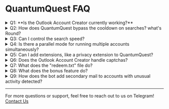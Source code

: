 # QuantumQuest FAQ

<details>
<summary>Q1: **Is the Outlook Account Creator currently working?** </summary>

**A1:** The Outlook Account Creator feature is temporarily down for security reasons. We are working on it, and it will be available again soon.

</details>

<details>
<summary>Q2: How does QuantumQuest bypass the cooldown on searches?
what's Round?
</summary>

**A2:** QuantumQuest checks if your account has a cooldown. If there isn’t one, it slows down the search speed, introduces intentional mistakes in search queries, clicks on search results, and scrolls through them. Additionally, it performs a random number of extra searches (between 2 to 6).

If your account does have a cooldown, the searches are split into rounds with a 15-minute interval between each. During this interval, the bot will handle other accounts and return to the original one after the cooldown period. This ensures no time is wasted.if all other accounts has been finished before 15 minutes it'll wait (15-(total time taken to finish all accounts))

</details>

<details>
<summary>Q3: Can I control the search speed?</summary>

**A3:** Yes, you can adjust the time interval between searches. Based on our experiments, a 7-second delay is recommended for optimal results.

</details>

<details>
<summary>Q4: Is there a parallel mode for running multiple accounts simultaneously?</summary>

**A4:** QuantumQuest does not have a built-in parallel mode due to the risk of account bans when running multiple accounts at once. However, you can run accounts in parallel by copying the bot’s folder, adding a new set of accounts, and running them separately. If you need assistance with this setup, we’re here to help.

</details>

<details>
<summary>Q5: Can I add extensions, like a privacy extension to QuantumQuest?</summary>

**A5:** Yes, QuantumQuest allows you to add browser extensions. Simply update your `settings.json` file with the extensions you want to include.

</details>

<details>
<summary>Q6: Does the Outlook Account Creator handle captchas?</summary>

**A6:** Yes, the Outlook Account Creator includes a captcha solver with approximately 70% accuracy.

</details>

<details>
<summary>Q7: What does the "redeem.txt" file do?</summary>

**A7:** The `redeem.txt` file lists accounts that have reached your specified "redeem goal points," which is set in the `settings.json` file. Once an account reaches the goal, the bot will stop farming for 3 days(it's recommended to give that account a 3-day break) so you can redeem safely. After redeeming remove the account from the list.

</details>

<details>
<summary>Q8: What does the bonus feature do?</summary>

**A8:** The bonus feature is designed to optimize the point accumulation process for fresh accounts. If your account was just added or created, and the bonus argument is included, the bot will:

- **Set an initial goal** of 200 points.
- **Perform Bing searches** for the first level, aiming for 50 points.
- **Complete the TakeLessons signup** task to earn 200 points (currently in beta, so your feedback would be valuable).
- **Skip the maps bonus task** of 100 points. as it has been taken down by Microsoft. The bot will automatically bypass this until the feature is restored.

This approach helps new accounts gain points quickly and efficiently.

</details>

<details>
<summary>Q9: How does the bot add secondary mail to accounts with unusual activity detected?</summary>

**A9:** If you have the `--secondary` option enabled, whenever the bot detects unusual activity on an account, it will add your given email as a secondary email using the "dot trick." This involves adding a dot at a random position in your email, making it appear as a different email address. The bot will then prompt you to enter the OTP in the terminal, so you'll need to keep an eye on the process while using the `--secondary` feature.

</details>

---

For more questions or support, feel free to reach out to us on Telegram! [Contact Us](https://t.me/QuantumLabs869_bot)
